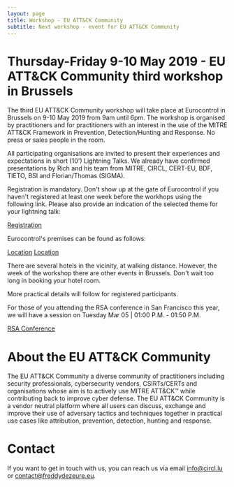 ```yaml
---
layout: page
title: Workshop - EU ATT&CK Community
subtitle: Next workshop - event for EU ATT&CK Community
---
```

# Thursday-Friday 9-10 May 2019 - EU ATT&CK Community third workshop in Brussels

The third EU ATT&CK Community workshop will take place at Eurocontrol in Brussels on 9-10 May 2019 from 9am until 6pm. The workshop is organised by practitioners and for practitioners with an interest in the use of the MITRE ATT&CK Framework in Prevention, Detection/Hunting and Response. No press or sales people in the room. 

All participating organisations are invited to present their experiences and expectations in short (10') Lightning Talks. We already have confirmed presentations by Rich and his team from MITRE, CIRCL, CERT-EU, BDF, TIETO, BSI and Florian/Thomas (SIGMA).

Registration is mandatory. Don't show up at the gate of Eurocontrol if you haven't registered at least one week before the workhops using the following link. Please also provide an indication of the selected theme for your lightning talk:

[Registration](https://www.eurocontrol.int/node/12550/)

Eurocontrol's premises can be found as follows:

[Location](https://www.eurocontrol.int/articles/how-find-us)
[Location](https://www.eurocontrol.int/articles/eurocontrol-headquarters-brussels)

There are several hotels in the vicinity, at walking distance. However, the week of the workshop there are other events in Brussels. Don't wait too long in booking your hotel room.

More practical details will follow for registered participants. 

For those of you attending the RSA conference in San Francisco this year, we will have a session on Tuesday Mar 05 | 01:00 P.M. -
01:50 P.M.

[RSA Conference](https://www.rsaconference.com/events/us19/agenda/sessions/14753-ATT&CK-in-Practice-A-Primer-to-Improve-Your-Cyber-Defense)

# About the EU ATT&CK Community

The EU ATT&CK Community a diverse community of practitioners including security professionals, cybersecurity vendors, CSIRTs/CERTs and organisations whose aim is to actively use MITRE ATT&CK™ while contributing back to improve cyber defense. The EU ATT&CK Community is a vendor neutral platform where all users can discuss, exchange and improve their use of adversary tactics and techniques together in practical use cases like attribution, prevention, detection, hunting and response.

# Contact

If you want to get in touch with us, you can reach us via email info@circl.lu or contact@freddydezeure.eu.
